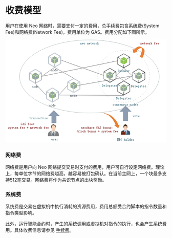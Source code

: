 # 收费模型

用户在使用 Neo 网络时，需要支付一定的费用，总手续费包含系统费(System Fee)和网络费(Network Fee)，费用单位为 GAS。费用分配如下图所示。

[![economic model](../images/blockchain/economic_model.jpg)](../../images/blockchain/economic_model.jpg)

### 网络费

网络费是用户向 Neo 网络提交交易时支付的费用，用户可自行设定网络费。理论上，每单位字节的网络费越高，越容易被打包确认。在当前主网上，一个块最多支持512笔交易。网络费将作为共识节点的出块奖励。

### 系统费
系统费是交易在虚拟机中执行消耗的资源费用，费用总额受合约脚本的指令数量和指令类型影响。

此外，运行智能合约时，产生的系统调用或虚拟机对指令的执行，也会产生系统费用。具体收费信息请参见 [手续费](../../sc/fees.md)。

